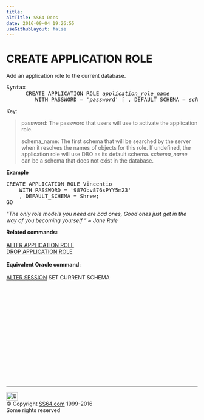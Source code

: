 ```yaml
---
title:
altTitle: SS64 Docs
date: 2016-09-04 19:26:55
useGithubLayout: false
---
```

<!-- #BeginLibraryItem "/Library/head_sql.lbi" --><!-- #EndLibraryItem --><h1> CREATE  APPLICATION ROLE </h1>
<p>Add an application role to the current database.</p>
<pre>Syntax
      CREATE APPLICATION ROLE <i>application_role_name</i> 
         WITH PASSWORD = '<i>passwor</i>d' [ , DEFAULT_SCHEMA = <i>schema_name</i> ]</pre>


<p>Key:</p>
<blockquote>
  <p>password: The password that  users will use to activate the application role.</p>
  <p>schema_name: The first schema that will be searched by the server when it resolves the names of objects for this role. If  undefined, the application role will use DBO as its default schema. <i>schema_name</i> can be a schema that does not exist in the database. </p>
</blockquote>
<p><b>Example</b></p>
<pre class="code" id="ctl00_LibFrame_MainContent_ctl10other" space="preserve">CREATE APPLICATION ROLE <span class="style4">Vincentio</span> 
    WITH PASSWORD = '987Gbv876sPYY5m23' 
    , DEFAULT_SCHEMA = Shrew;
GO</pre>
<p class="quote"><i>"The only role models you need are bad ones, Good ones just get in the way of you becoming yourself " ~ Jane Rule </i></p>
<p><b>Related commands:</b><br>
  <br>
  <a href="app_role_a.html">ALTER APPLICATION ROLE</a>
  <br>
  <a href="app_role_d.html">DROP APPLICATION ROLE</a>
  <br>
  <br>
  <b>Equivalent Oracle command</b>:<a href="../bash/export.html"><br>
  <br>
  </a><a href="../ora/session_a.html">ALTER SESSION</a> SET CURRENT SCHEMA </p><!-- #BeginLibraryItem "/Library/foot_sql.lbi" --><p>
<!-- ss64-sql -->
<ins class="adsbygoogle" style="display:inline-block;width:300px;height:250px" data-ad-client="ca-pub-6140977852749469" data-ad-slot="6953563613"></ins>
<script>
(adsbygoogle = window.adsbygoogle || []).push({});
</script></p>
<hr>
<div id="bl" class="footer"><a href="app_role_c.html#"><img src="../images/top.png" width="30" height="22" alt="Back to the Top"></a></div>
<div id="br" class="footer, tagline">© Copyright <a href="../index.html">SS64.com</a> 1999-2016<br>
Some rights reserved</div><!-- #EndLibraryItem -->

